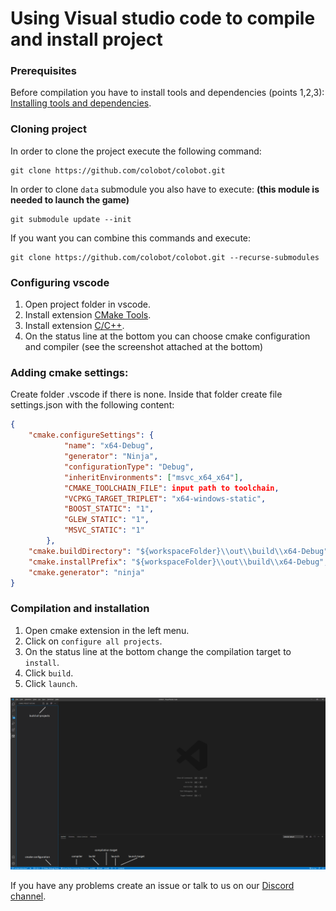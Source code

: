 # Using Visual studio code to compile and install project

### Prerequisites

Before compilation you have to install tools and dependencies (points 1,2,3): [Installing tools and dependencies](https://github.com/colobot/colobot/wiki/How-to-Build-Colobot%3A-Gold-Edition-Using-MSVC#installing-tools-and-dependencies).

### Cloning project

In order to clone the project execute the following command:
```
git clone https://github.com/colobot/colobot.git
```
In order to clone `data` submodule you also have to execute: **(this module is needed to launch the game)**
```
git submodule update --init
```
If you want you can combine this commands and execute:
```
git clone https://github.com/colobot/colobot.git --recurse-submodules
```
### Configuring vscode

1. Open project folder in vscode.
2. Install extension [CMake Tools](https://marketplace.visualstudio.com/items?itemName=ms-vscode.cmake-tools).
3. Install extension [C/C++](https://marketplace.visualstudio.com/items?itemName=ms-vscode.cpptools).
4. On the status line at the bottom you can choose cmake configuration and compiler (see the screenshot attached at the bottom)

### Adding cmake settings:

Create folder .vscode if there is none. Inside that folder create file settings.json with the following content:
```json
{
    "cmake.configureSettings": {
            "name": "x64-Debug",
            "generator": "Ninja",
            "configurationType": "Debug",
            "inheritEnvironments": ["msvc_x64_x64"],
            "CMAKE_TOOLCHAIN_FILE": input path to toolchain,
            "VCPKG_TARGET_TRIPLET": "x64-windows-static",
            "BOOST_STATIC": "1",
            "GLEW_STATIC": "1",
            "MSVC_STATIC": "1"
        },
    "cmake.buildDirectory": "${workspaceFolder}\\out\\build\\x64-Debug",
    "cmake.installPrefix": "${workspaceFolder}\\out\\build\\x64-Debug",
    "cmake.generator": "ninja"
}
```

### Compilation and installation

1. Open cmake extension in the left menu.
2. Click on `configure all projects`.
3. On the status line at the bottom change the compilation target to `install`.
4. Click `build`.
5. Click `launch`.

![alt text](../docimg/vscode-screenshot.png "vscode screenshot")


If you have any problems create an issue or talk to us on our [Discord channel](https://discord.gg/56Fm9kb).